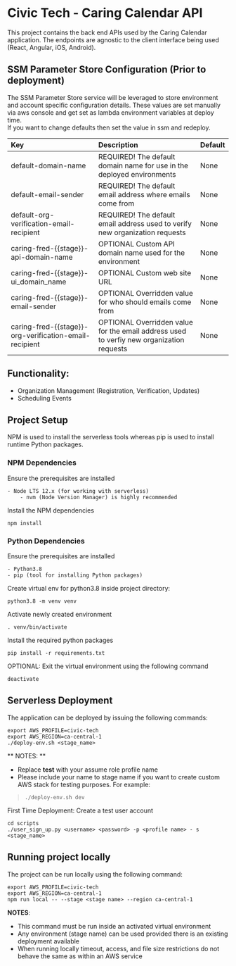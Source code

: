 # Civic Tech - Caring Calendar API #

This project contains the back end APIs used by the Caring Calendar application.  The endpoints are
agnostic to the client interface being used (React, Angular, iOS, Android).

## SSM Parameter Store Configuration (Prior to deployment) ##
The SSM Parameter Store service will be leveraged to store environment and account specific configuration details.
These values are set manually via aws console and get set as lambda environment variables at deploy time.  
If you want to change defaults then set the value in ssm and redeploy.

| Key | Description | Default |
| :--- | :--- | :--- |
| default-domain-name | REQUIRED! The default domain name for use in the deployed environments | None |
| default-email-sender | REQUIRED! The default email address where emails come from | None |
| default-org-verification-email-recipient | REQUIRED! The default email address used to verify new organization requests | None |
| caring-fred-{{stage}}-api-domain-name | OPTIONAL Custom API domain name used for the environment | None |
| caring-fred-{{stage}}-ui_domain_name | OPTIONAL Custom web site URL | None |
| caring-fred-{{stage}}-email-sender | OPTIONAL Overridden value for who should emails come from | None |
| caring-fred-{{stage}}-org-verification-email-recipient | OPTIONAL Overridden value for the email address used to verfiy new organization requests | None |
## Functionality: ##

* Organization Management (Registration, Verification, Updates)
* Scheduling Events

## Project Setup ##

NPM is used to install the serverless tools whereas pip is used to install runtime Python packages.

### NPM Dependencies ###

Ensure the prerequisites are installed
```
- Node LTS 12.x (for working with serverless)
    - nvm (Node Version Manager) is highly recommended 
```

Install the NPM dependencies
```
npm install
```

### Python Dependencies ###

Ensure the prerequisites are installed
```
- Python3.8
- pip (tool for installing Python packages)
```

Create virtual env for python3.8 inside project directory:
```
python3.8 -m venv venv 
```

Activate newly created environment
```
. venv/bin/activate
```

Install the required python packages
```
pip install -r requirements.txt
```

OPTIONAL: Exit the virtual environment using the following command
```
deactivate
```

## Serverless Deployment ##

The application can be deployed by issuing the following commands:
```
export AWS_PROFILE=civic-tech
export AWS_REGION=ca-central-1
./deploy-env.sh <stage_name>
```

** NOTES: **

* Replace **test** with your assume role profile name
* Please include your name to stage name if you want to create custom AWS stack for testing purposes.  For example:
> ```
> ./deploy-env.sh dev
> ```


First Time Deployment: Create a test user account
```
cd scripts
./user_sign_up.py <username> <password> -p <profile name> - s <stage_name>
```

## Running project locally ##

The project can be run locally using the following command:
```
export AWS_PROFILE=civic-tech
export AWS_REGION=ca-central-1
npm run local -- --stage <stage name> --region ca-central-1
```

**NOTES**:

* This command must be run inside an activated virtual environment
* Any environment (stage name) can be used provided there is an existing deployment available
* When running locally timeout, access, and file size restrictions do not behave the same as within an AWS service
